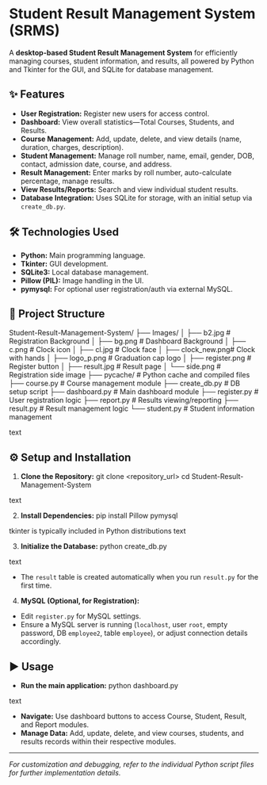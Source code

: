# Student Result Management System (SRMS)

A **desktop-based Student Result Management System** for efficiently managing courses, student information, and results, all powered by Python and Tkinter for the GUI, and SQLite for database management.

## ✨ Features

- **User Registration:** Register new users for access control.
- **Dashboard:** View overall statistics—Total Courses, Students, and Results.
- **Course Management:** Add, update, delete, and view details (name, duration, charges, description).
- **Student Management:** Manage roll number, name, email, gender, DOB, contact, admission date, course, and address.
- **Result Management:** Enter marks by roll number, auto-calculate percentage, manage results.
- **View Results/Reports:** Search and view individual student results.
- **Database Integration:** Uses SQLite for storage, with an initial setup via `create_db.py`.

## 🛠️ Technologies Used

- **Python:** Main programming language.
- **Tkinter:** GUI development.
- **SQLite3:** Local database management.
- **Pillow (PIL):** Image handling in the UI.
- **pymysql:** For optional user registration/auth via external MySQL.

## 📁 Project Structure

Student-Result-Management-System/
├── Images/
│ ├── b2.jpg # Registration Background
│ ├── bg.png # Dashboard Background
│ ├── c.png # Clock icon
│ ├── cl.jpg # Clock face
│ ├── clock_new.png# Clock with hands
│ ├── logo_p.png # Graduation cap logo
│ ├── register.png # Register button
│ ├── result.jpg # Result page
│ └── side.png # Registration side image
├── pycache/ # Python cache and compiled files
├── course.py # Course management module
├── create_db.py # DB setup script
├── dashboard.py # Main dashboard module
├── register.py # User registration logic
├── report.py # Results viewing/reporting
├── result.py # Result management logic
└── student.py # Student information management

text

## ⚙️ Setup and Installation

1. **Clone the Repository:**
git clone <repository_url>
cd Student-Result-Management-System

text

2. **Install Dependencies:**
pip install Pillow pymysql

tkinter is typically included in Python distributions
text

3. **Initialize the Database:**
python create_db.py

text
- The `result` table is created automatically when you run `result.py` for the first time.

4. **MySQL (Optional, for Registration):**
- Edit `register.py` for MySQL settings.
- Ensure a MySQL server is running (`localhost`, user `root`, empty password, DB `employee2`, table `employee`), or adjust connection details accordingly.

## ▶️ Usage

- **Run the main application:**
python dashboard.py

text
- **Navigate:** Use dashboard buttons to access Course, Student, Result, and Report modules.
- **Manage Data:** Add, update, delete, and view courses, students, and results records within their respective modules.

---

*For customization and debugging, refer to the individual Python script files for further implementation details.*
